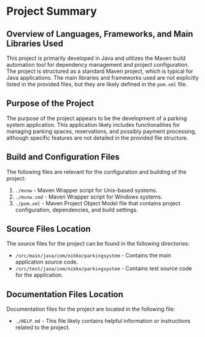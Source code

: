 # Project Summary

## Overview of Languages, Frameworks, and Main Libraries Used
This project is primarily developed in Java and utilizes the Maven build automation tool for dependency management and project configuration. The project is structured as a standard Maven project, which is typical for Java applications. The main libraries and frameworks used are not explicitly listed in the provided files, but they are likely defined in the `pom.xml` file.

## Purpose of the Project
The purpose of the project appears to be the development of a parking system application. This application likely includes functionalities for managing parking spaces, reservations, and possibly payment processing, although specific features are not detailed in the provided file structure.

## Build and Configuration Files
The following files are relevant for the configuration and building of the project:

1. `./mvnw` - Maven Wrapper script for Unix-based systems.
2. `./mvnw.cmd` - Maven Wrapper script for Windows systems.
3. `./pom.xml` - Maven Project Object Model file that contains project configuration, dependencies, and build settings.

## Source Files Location
The source files for the project can be found in the following directories:

- `/src/main/java/com/nikko/parkingsystem` - Contains the main application source code.
- `/src/test/java/com/nikko/parkingsystem` - Contains test source code for the application.

## Documentation Files Location
Documentation files for the project are located in the following file:

- `./HELP.md` - This file likely contains helpful information or instructions related to the project.